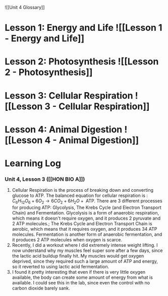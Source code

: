 ![[Unit 4 Glossary]]

# Lesson 1: Energy and Life ![[Lesson 1 - Energy and Life]]

# Lesson 2: Photosynthesis ![[Lesson 2 - Photosynthesis]]

# Lesson 3: Cellular Respiration ![[Lesson 3 - Cellular Respiration]]

# Lesson 4: Animal Digestion ![[Lesson 4 - Animal Digestion]]

# Learning Log
### Unit 4, Lesson 3 ([[HON BIO A]])
1.  Cellular Respiration is the process of breaking down and converting glucose to ATP. The balanced equation for cellular respiration is : $C_6H_{12}O_6 + 6O_2 \rightarrow 6CO_2 + 6 H_2O + \text{ ATP}$. There are 3 different processes for producing ATP: Glycolysis, The Krebs Cycle (and Electron Transport Chain) and Fermentation. Glycolysis is a form of anaerobic respiration, which means it doesn't require oxygen, and it produces 2 pyruvate and 2 ATP molecules.; The Krebs Cycle and Electron Transport Chain is aerobic, which means that it requires oxygen, and it produces 34 ATP molecules. Fermentation is another form of anaerobic fermentation, and it produces 2 ATP molecules when oxygen is scarce. 
2. Recently, I did a workout where I did extremely intense weight lifting. I now understand why my muscles feel super sore after a few days, since the lactic acid buildup finally hit. My muscles would get oxygen deprived, since they required such a large amount of ATP and energy, so it reverted to using lactic acid fermentation. 
3. I found it pretty interesting that even if there is very little oxygen available, the body can create some amount of energy from what is available. I could see this in the lab, since even the control with no carbon dioxide barely sank. 
